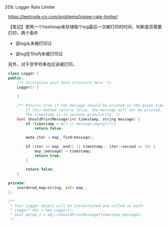 359. Logger Rate Limiter

https://leetcode-cn.com/problems/logger-rate-limiter/

【笔记】使用一个hashmap来存储每个log最后一次被打印的时间，判断是否需要打印，两个条件

- 该log从未被打印过

- 该log在10s内未被打印过

另外，对于空字符串也应该被打印。

```cpp
class Logger {
public:
    /** Initialize your data structure here. */
    Logger() {
        
    }
    
    /** Returns true if the message should be printed in the given timestamp, otherwise returns false.
        If this method returns false, the message will not be printed.
        The timestamp is in seconds granularity. */
    bool shouldPrintMessage(int timestamp, string message) {
        if (timestamp < 0/* || message.empty()*/)
            return false;
        
        auto iter = map_.find(message);
        
        if (iter == map_.end() || timestamp - iter->second >= 10) {
            map_[message] = timestamp;
            return true;
        }
        
        return false;
    }
    
private:
    unordered_map<string, int> map_;
};

/**
 * Your Logger object will be instantiated and called as such:
 * Logger* obj = new Logger();
 * bool param_1 = obj->shouldPrintMessage(timestamp,message);
 */
```